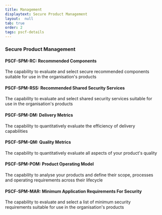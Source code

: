 ```yaml
---
title: Management
displaytext: Secure Product Management
layout:  null
tab: true
order: 2
tags: pscf-details
---
```


### Secure Product Management

#### PSCF-SPM-RC: Recommended Components	
The capability to evaluate and select secure recommended components suitable for use in the organisation's products

#### PSCF-SPM-RSS: Recommended Shared Security Services	
The capability to evaluate and select shared security services suitable for use in the organisation's products

#### PSCF-SPM-DM: Delivery Metrics	
The capability to quantitatively evaluate the efficiency of delivery capabilities

#### PSCF-SPM-QM: Quality Metrics	
The capability to quantitatively evaluate all aspects of your product's quality

#### PSCF-SPM-POM: Product Operating Model	
The capability to analyse your products and define their scope, processes and operating requirements across their lifecycle

#### PSCF-SPM-MAR: Minimum Application Requirements For Security	
The capability to evaluate and select a list of minimum security requirements suitable for use in the organisation's products
